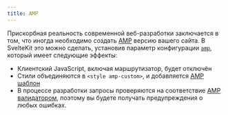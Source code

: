 ```yaml
---
title: AMP
---
```


Прискорбная реальность современной веб-разработки заключается в том, что иногда необходимо создать [AMP](https://amp.dev/) версию вашего сайта. В SvelteKit это можно сделать, установив параметр конфигурации [`amp`](#конфигурация-amp), который имеет следующие эффекты:

* Клиентский JavaScript, включая маршрутизатор, будет отключён
* Стили объединяются в `<style amp-custom>`, и добавляется [AMP шаблон](https://amp.dev/boilerplate/)
* В процессе разработки запросы проверяются на соответствие [AMP валидатором](https://validator.ampproject.org/), поэтому вы будете получать предупреждения о любых ошибках.